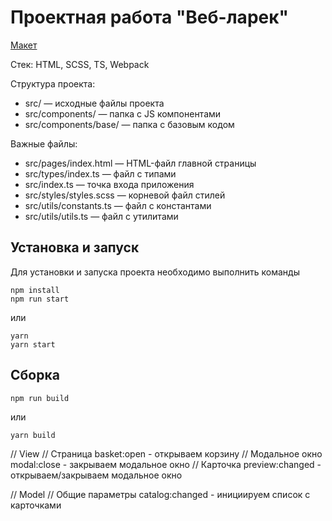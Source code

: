 # Проектная работа "Веб-ларек"

[Макет](https://www.figma.com/file/50YEgxY8IYDYj7UQu7yChb/Веб-ларёк?type=design&node-id=1-503&mode=design&t=scMpu2kscKdTdD0E-0)

Стек: HTML, SCSS, TS, Webpack

Структура проекта:
- src/ — исходные файлы проекта
- src/components/ — папка с JS компонентами
- src/components/base/ — папка с базовым кодом

Важные файлы:
- src/pages/index.html — HTML-файл главной страницы
- src/types/index.ts — файл с типами
- src/index.ts — точка входа приложения
- src/styles/styles.scss — корневой файл стилей
- src/utils/constants.ts — файл с константами
- src/utils/utils.ts — файл с утилитами

## Установка и запуск
Для установки и запуска проекта необходимо выполнить команды

```
npm install
npm run start
```

или

```
yarn
yarn start
```
## Сборка

```
npm run build
```

или

```
yarn build
```

// View
// Страница
basket:open - открываем корзину
// Модальное окно
modal:close - закрываем модальное окно
// Карточка
preview:changed - открываем/закрываем модальное окно

// Model
// Общие параметры
catalog:changed - инициируем список с карточками
